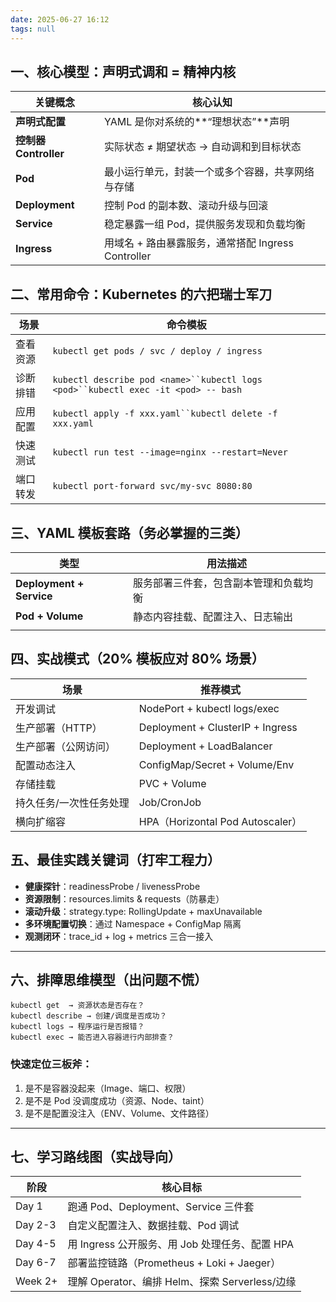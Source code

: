 ```yaml
---
date: 2025-06-27 16:12
tags: null
---
```

## 一、核心模型：声明式调和 = 精神内核
| 关键概念                 | 核心认知                                 |
| -------------------- | ------------------------------------ |
| **声明式配置**            | YAML 是你对系统的**“理想状态”**声明              |
| **控制器 Controller**   | 实际状态 ≠ 期望状态 → 自动调和到目标状态              |
| **Pod**              | 最小运行单元，封装一个或多个容器，共享网络与存储             |
| **Deployment**       | 控制 Pod 的副本数、滚动升级与回滚                  |
| **Service**          | 稳定暴露一组 Pod，提供服务发现和负载均衡               |
| **Ingress**          | 用域名 + 路由暴露服务，通常搭配 Ingress Controller |

## 二、常用命令：Kubernetes 的六把瑞士军刀
| 场景   | 命令模板                                                                              |
| ---- | --------------------------------------------------------------------------------- |
| 查看资源 | `kubectl get pods / svc / deploy / ingress`                                       |
| 诊断排错 | `kubectl describe pod <name>``kubectl logs <pod>``kubectl exec -it <pod> -- bash` |
| 应用配置 | `kubectl apply -f xxx.yaml``kubectl delete -f xxx.yaml`                           |
| 快速测试 | `kubectl run test --image=nginx --restart=Never`                                  |
| 端口转发 | `kubectl port-forward svc/my-svc 8080:80`                                         |

## 三、YAML 模板套路（务必掌握的三类）
| 类型                       | 用法描述                |
| ------------------------ | ------------------- |
| **Deployment + Service** | 服务部署三件套，包含副本管理和负载均衡 |
| **Pod + Volume**         | 静态内容挂载、配置注入、日志输出    |
|                          |                     |

## 四、实战模式（20% 模板应对 80% 场景）
| 场景             | 推荐模式                                 |
| -------------- | ------------------------------------ |
| 开发调试           | NodePort + kubectl logs/exec         |
| 生产部署（HTTP）     | Deployment + ClusterIP + Ingress     |
| 生产部署（公网访问）     | Deployment + LoadBalancer            |
| 配置动态注入         | ConfigMap/Secret + Volume/Env        |
| 存储挂载           | PVC + Volume                         |
| 持久任务/一次性任务处理   | Job/CronJob                          |
| 横向扩缩容          | HPA（Horizontal Pod Autoscaler）       |

## 五、最佳实践关键词（打牢工程力）
- **健康探针**：readinessProbe / livenessProbe
- **资源限制**：resources.limits & requests（防暴走）
- **滚动升级**：strategy.type: RollingUpdate + maxUnavailable
- **多环境配置切换**：通过 Namespace + ConfigMap 隔离
- **观测闭环**：trace_id + log + metrics 三合一接入
---
## 六、排障思维模型（出问题不慌）
```text
kubectl get  → 资源状态是否存在？
kubectl describe → 创建/调度是否成功？
kubectl logs → 程序运行是否报错？
kubectl exec → 能否进入容器进行内部排查？
```
### 快速定位三板斧：
1. 是不是容器没起来（Image、端口、权限）
2. 是不是 Pod 没调度成功（资源、Node、taint）
3. 是不是配置没注入（ENV、Volume、文件路径）
---
## 七、学习路线图（实战导向）
| 阶段      | 核心目标                                 |
| ------- | ------------------------------------ |
| Day 1   | 跑通 Pod、Deployment、Service 三件套        |
| Day 2-3 | 自定义配置注入、数据挂载、Pod 调试                  |
| Day 4-5 | 用 Ingress 公开服务、用 Job 处理任务、配置 HPA     |
| Day 6-7 | 部署监控链路（Prometheus + Loki + Jaeger）   |
| Week 2+ | 理解 Operator、编排 Helm、探索 Serverless/边缘 |
